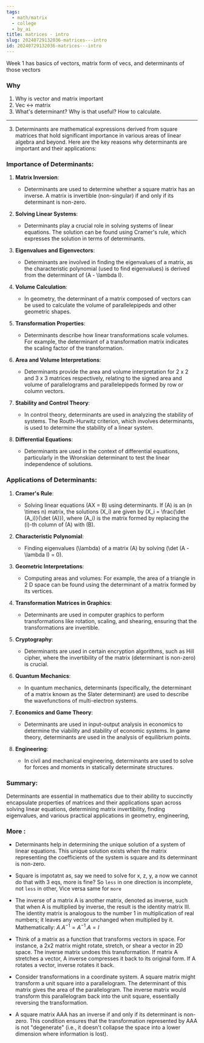```yaml
---
tags:
  - math/matrix
  - college
  - by_ai
title: matrices - intro
slug: 20240729132036-matrices---intro
id: 20240729132036-matrices---intro
---
```

Week 1 has basics of vectors, matrix form of vecs, and determinants of those vectors

### Why
1. Why is vector and matrix important
2. Vec <-> matrix
3. What's determinant? Why is that useful? How to calculate.

------
3. Determinants are mathematical expressions derived from square matrices that hold significant importance in various areas of linear algebra and beyond. Here are the key reasons why determinants are important and their applications:

### Importance of Determinants:

1. **Matrix Inversion**:
   - Determinants are used to determine whether a square matrix has an inverse. A matrix is invertible (non-singular) if and only if its determinant is non-zero.
   
2. **Solving Linear Systems**:
   - Determinants play a crucial role in solving systems of linear equations. The solution can be found using Cramer's rule, which expresses the solution in terms of determinants.

3. **Eigenvalues and Eigenvectors**:
   - Determinants are involved in finding the eigenvalues of a matrix, as the characteristic polynomial (used to find eigenvalues) is derived from the determinant of \(A - \lambda I\).

4. **Volume Calculation**:
   - In geometry, the determinant of a matrix composed of vectors can be used to calculate the volume of parallelepipeds and other geometric shapes.

5. **Transformation Properties**:
   - Determinants describe how linear transformations scale volumes. For example, the determinant of a transformation matrix indicates the scaling factor of the transformation.

6. **Area and Volume Interpretations**:
   - Determinants provide the area and volume interpretation for 2 x 2 and 3 x 3 matrices respectively, relating to the signed area and volume of parallelograms and parallelepipeds formed by row or column vectors.

7. **Stability and Control Theory**:
   - In control theory, determinants are used in analyzing the stability of systems. The Routh-Hurwitz criterion, which involves determinants, is used to determine the stability of a linear system.

8. **Differential Equations**:
   - Determinants are used in the context of differential equations, particularly in the Wronskian determinant to test the linear independence of solutions.

### Applications of Determinants:

1. **Cramer's Rule**:
   - Solving linear equations \(AX = B\) using determinants. If \(A\) is an \(n \times n\) matrix, the solutions \(X_i\) are given by \(X_i = \frac{\det (A_i)}{\det (A)}\), where \(A_i\) is the matrix formed by replacing the \(i\)-th column of \(A\) with \(B\).

2. **Characteristic Polynomial**:
   - Finding eigenvalues \(\lambda\) of a matrix \(A\) by solving \(\det (A - \lambda I) = 0\).

3. **Geometric Interpretations**:
   - Computing areas and volumes: For example, the area of a triangle in 2 D space can be found using the determinant of a matrix formed by its vertices.

4. **Transformation Matrices in Graphics**:
   - Determinants are used in computer graphics to perform transformations like rotation, scaling, and shearing, ensuring that the transformations are invertible.

5. **Cryptography**:
   - Determinants are used in certain encryption algorithms, such as Hill cipher, where the invertibility of the matrix (determinant is non-zero) is crucial.

6. **Quantum Mechanics**:
   - In quantum mechanics, determinants (specifically, the determinant of a matrix known as the Slater determinant) are used to describe the wavefunctions of multi-electron systems.

7. **Economics and Game Theory**:
   - Determinants are used in input-output analysis in economics to determine the viability and stability of economic systems. In game theory, determinants are used in the analysis of equilibrium points.

8. **Engineering**:
   - In civil and mechanical engineering, determinants are used to solve for forces and moments in statically determinate structures.

### Summary:
Determinants are essential in mathematics due to their ability to succinctly encapsulate properties of matrices and their applications span across solving linear equations, determining matrix invertibility, finding eigenvalues, and various practical applications in geometry, engineering,


### More :

- Determinants help in determining the unique solution of a system of linear equations. This unique solution exists when the matrix representing the coefficients of the system is square and its determinant is non-zero.
- Square is impotatnt as, say we need to solve for x, z, y, a now we cannot do that with 3 eqs, more is fine? So `less` in one direction is incomplete, not `less` in other, 
  Vice versa same for `more `

- The inverse of a matrix A is another matrix, denoted as inverse, such that when A is multiplied by inverse, the result is the identity matrix III. The identity matrix is analogous to the number 1 in multiplication of real numbers; it leaves any vector unchanged when multiplied by it.
	Mathematically:  $A.A^{-1}=A^{-1}.A=I$
- Think of a matrix as a function that transforms vectors in space. For instance, a 2x2 matrix might rotate, stretch, or shear a vector in 2D space. The inverse matrix undoes this transformation. If matrix A stretches a vector, A inverse compresses it back to its original form. If A rotates a vector, inverse rotates it back.
- Consider transformations in a coordinate system. A square matrix might transform a unit square into a parallelogram. The determinant of this matrix gives the area of the parallelogram. The inverse matrix would transform this parallelogram back into the unit square, essentially reversing the transformation.
- A square matrix AAA has an inverse if and only if its determinant is non-zero. This condition ensures that the transformation represented by AAA is not "degenerate" (i.e., it doesn't collapse the space into a lower dimension where information is lost).


